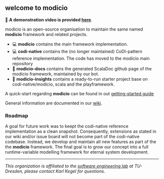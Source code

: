 ## welcome to modicio

 :movie_camera: **A demonstration video is provided [here](https://videocampus.sachsen.de/m/3edea95717a07f74373ac0bdab1f29938e6374fa262a938afa55818b19d84d071c53fa20f61bf52acac6ea4530bc21c4fdeeb1b6c8814c6af38deacd54130e5d)**.


modicio is an open-source organisation to maintain the same named **modicio** framework and related projects. 

* :computer: **modicio** contains the main framework implementation.
* :computer: **codi-native** contains the (no longer maintained) CoDI-pattern reference implementation. The code has moved to the modicio main repository
* :book: **modicio-docs** contains the generated ScalaDoc github page of the modicio framework, maintained by our bot.
* :rocket: **modicio-insights** contains a ready-to-run starter project base on codi-native/modicio, scala and the playframework.

A quick-start regarding **modicio** can be found in out [getting-started guide](https://github.com/modicio/modicio/wiki/Getting-Started)

General information are documented in our [wiki](https://github.com/modicio/modicio/wiki).

### Roadmap

A goal for future work was to keept the codi-native reference implementation as a clean snapshot. Consequently, extensions as stated in our wiki and/or issue board will not become part of the codi-native codebase. Instead, we develop and maintain all new features as part of the the **modicio** framework. The final goal is to grow our concept into a full runtime-variable modelling framework for eternal system development.

---

*This organization is affiliated to the [software engineering lab](https://github.com/st-tu-dresden) at TU-Dresden, please contact Karl Kegel for questions.*
<!--

**Here are some ideas to get you started:**

🙋‍♀️ A short introduction - what is your organization all about?
🌈 Contribution guidelines - how can the community get involved?
👩‍💻 Useful resources - where can the community find your docs? Is there anything else the community should know?
🍿 Fun facts - what does your team eat for breakfast?
🧙 Remember, you can do mighty things with the power of [Markdown](https://docs.github.com/github/writing-on-github/getting-started-with-writing-and-formatting-on-github/basic-writing-and-formatting-syntax)
-->
